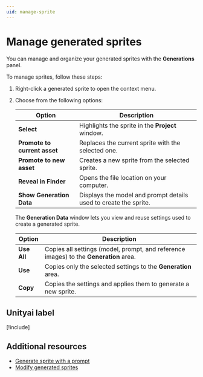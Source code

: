 ```yaml
---
uid: manage-sprite
---
```


# Manage generated sprites

You can manage and organize your generated sprites with the **Generations** panel.

To manage sprites, follow these steps:

1. Right-click a generated sprite to open the context menu.
1. Choose from the following options:

   | Option | Description |
   | ------ | ----------- |
   | **Select** | Highlights the sprite in the **Project** window. |
   | **Promote to current asset** | Replaces the current sprite with the selected one. |
   | **Promote to new asset** | Creates a new sprite from the selected sprite. |
   | **Reveal in Finder** | Opens the file location on your computer. |
   | **Show Generation Data** | Displays the model and prompt details used to create the sprite. |

      The **Generation Data** window lets you view and reuse settings used to create a generated sprite.

      | Option | Description |
      | ------ | ----------- |
      | **Use All** | Copies all settings (model, prompt, and reference images) to the **Generation** area. |
      | **Use** | Copies only the selected settings to the **Generation** area. |
      | **Copy** | Copies the settings and applies them to generate a new sprite. | 

## Unityai label

[!include[](../snippets/unityai-label.md)]

## Additional resources

* [Generate sprite with a prompt](xref:generate-sprite)
* [Modify generated sprites](xref:modify-sprite)